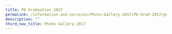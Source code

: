 ```yaml
---
title: P6 Graduation 2017
permalink: /information-and-services/Photo-Gallery-2017/P6-Grad-2017/permalink
description: ""
third_nav_title: Photo Gallery 2017
---
```

